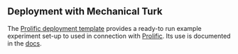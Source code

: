 ## Deployment with Mechanical Turk

The [Prolific deployment template](https://github.com/magpie-ea/ProlificDeployTemplate)  provides a ready-to run example experiment set-up to used in connection with [Prolific](https://www.prolific.ac). Its use is documented in the [docs](../datacollection/03Prolific.html).



